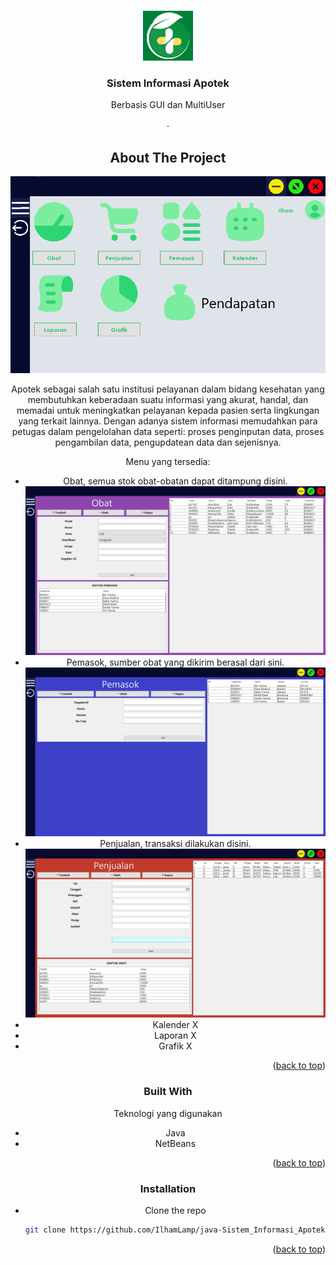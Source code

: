 <a name="readme-top"></a>

<!-- PROJECT LOGO -->
<br />
<div align="center">
  <a href="[https://github.com/IlhamLamp/java-Sistem_Informasi_Apotek](https://github.com/fadillahnor31/cobaApotek)">
    <img src="images/logo.png" alt="Logo" width="80" height="80">
  </a>

  <h3 align="center">Sistem Informasi Apotek</h3>

  <p align="center">
    Berbasis GUI dan MultiUser
    <br />
    <br />
    ·


<!-- ABOUT THE PROJECT -->

## About The Project

![img-petugas-dashboard](images/petugas-dashboard.png)

Apotek sebagai salah satu institusi pelayanan dalam bidang kesehatan yang membutuhkan keberadaan suatu informasi yang akurat, handal, dan memadai untuk meningkatkan pelayanan kepada pasien serta lingkungan yang terkait lainnya. Dengan adanya sistem informasi memudahkan para petugas dalam pengelolahan data seperti: proses penginputan data, proses pengambilan data, pengupdatean data dan sejenisnya.

Menu yang tersedia:

- Obat, semua stok obat-obatan dapat ditampung disini.
  ![img-obat](images/obat.png)</br>
- Pemasok, sumber obat yang dikirim berasal dari sini.
  ![img-pemasok](images/pemasok.png)</br>
- Penjualan, transaksi dilakukan disini.
  ![img-penjualan](images/penjualan.png)</br>
- Kalender X
- Laporan X
- Grafik X

<p align="right">(<a href="#readme-top">back to top</a>)</p>

### Built With

Teknologi yang digunakan

- Java
- NetBeans

<p align="right">(<a href="#readme-top">back to top</a>)</p>

### Installation

- Clone the repo
  ```sh
  git clone https://github.com/IlhamLamp/java-Sistem_Informasi_Apotek.git
  ```

<p align="right">(<a href="#readme-top">back to top</a>)</p>
